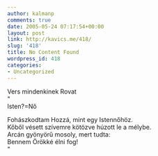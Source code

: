 ```yaml
---
author: kalmanp
comments: true
date: 2005-05-24 07:17:54+00:00
layout: post
link: http://kavics.me/418/
slug: '418'
title: No Content Found
wordpress_id: 418
categories:
- Uncategorized
---
```


Vers mindenkinek Rovat  
"  
Isten?=Nő  
  
Fohászkodtam Hozzá, mint egy Istennőhöz.  
Kőből vésett szívemre kötözve húzott le a mélybe.  
Arcán gyönyörű mosoly, mert tudta:   
Bennem Örökké élni fog!  
"
